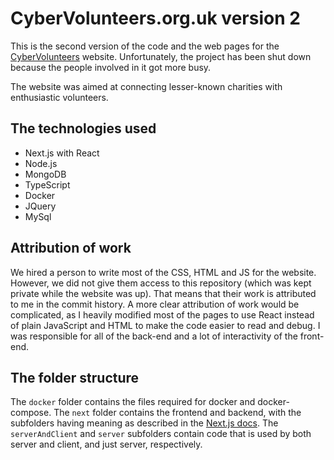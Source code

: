 # CyberVolunteers.org.uk version 2
This is the second version of the code and the web pages for the [CyberVolunteers](http://cybervolunteers.org.uk/) website. Unfortunately, the project has been shut down because the people involved in it got more busy.

The website was aimed at connecting lesser-known charities with enthusiastic volunteers.

## The technologies used
- Next.js with React
- Node.js
- MongoDB
- TypeScript
- Docker
- JQuery
- MySql

## Attribution of work
We hired a person to write most of the CSS, HTML and JS for the website. However, we did not give them access to this repository (which was kept private while the website was up). 
That means that their work is attributed to me in the commit history. 
A more clear attribution of work would be complicated, as I heavily modified most of the pages to use React instead of plain JavaScript and HTML to make the code easier to read and debug.
I was responsible for all of the back-end and a lot of interactivity of the front-end.

## The folder structure
The `docker` folder contains the files required for docker and docker-compose.
The `next` folder contains the frontend and backend, with the subfolders having meaning as described in the [Next.js docs](https://nextjs.org/docs/getting-started/project-structure).
  The `serverAndClient` and `server` subfolders contain code that is used by both server and client, and just server, respectively.
